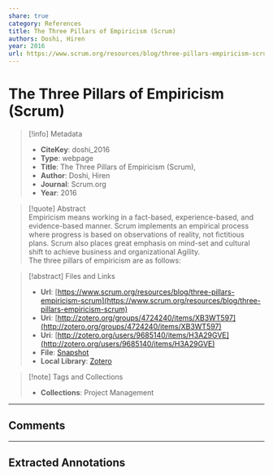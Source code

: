 ```yaml
---
share: true
category: References
title: The Three Pillars of Empiricism (Scrum)
authors: Doshi, Hiren
year: 2016
url: https://www.scrum.org/resources/blog/three-pillars-empiricism-scrum
---
```

  
# The Three Pillars of Empiricism (Scrum)  
  
> [!info] Metadata  
> - **CiteKey**: doshi_2016  
> - **Type**: webpage  
> - **Title**: The Three Pillars of Empiricism (Scrum),   
> - **Author**: Doshi, Hiren  
> - **Journal**: Scrum.org   
> - **Year**: 2016   
  
> [!quote] Abstract  
> Empiricism means working in a fact-based, experience-based, and evidence-based manner. Scrum implements an empirical process where progress is based on observations of reality, not fictitious plans. Scrum also places great emphasis on mind-set and cultural shift to achieve business and organizational Agility.  
> The three pillars of empiricism are as follows:  
  
> [!abstract] Files and Links  
> - **Url**: [https://www.scrum.org/resources/blog/three-pillars-empiricism-scrum](https://www.scrum.org/resources/blog/three-pillars-empiricism-scrum)  
> - **Uri**: [http://zotero.org/groups/4724240/items/XB3WT597](http://zotero.org/groups/4724240/items/XB3WT597)  
> - **Uri**: [http://zotero.org/users/9685140/items/H3A29GVE](http://zotero.org/users/9685140/items/H3A29GVE)  
> - **File**: [Snapshot](file:///Users/jan/Zotero/storage/33GRJVC6/three-pillars-empiricism-scrum.html)  
> - **Local Library**: [Zotero]((zotero://select/library/items/H3A29GVE))  
  
> [!note] Tags and Collections  
> - **Collections**: Project Management  
  
----  
  
## Comments  
  
  
  
----  
  
## Extracted Annotations  
  
